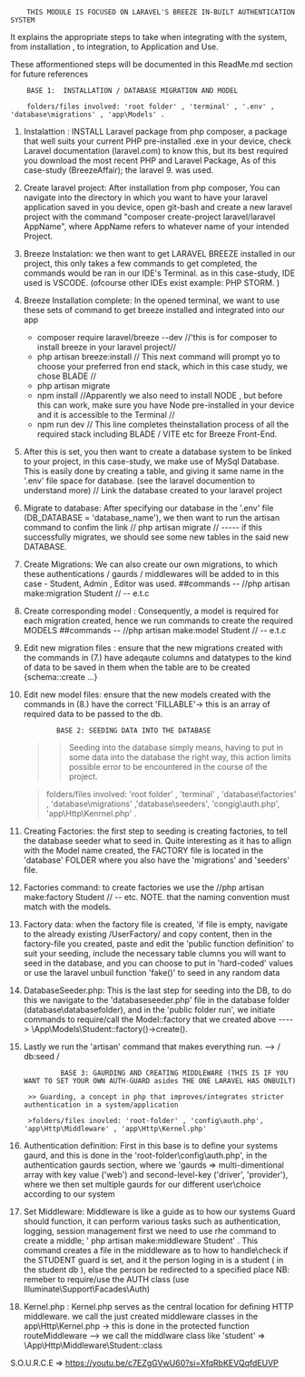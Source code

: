         THIS MODULE IS FOCUSED ON LARAVEL'S BREEZE IN-BUILT AUTHENTICATION SYSTEM

It explains the appropriate steps to take when integrating with the system, from installation , to integration, to Application and Use.

These afformentioned steps will be documented in this ReadMe.md section for future references


<!-- STEPS: -->
        BASE 1:  INSTALLATION / DATABASE MIGRATION AND MODEL

        folders/files involved: 'root folder' , 'terminal' , '.env' , 'database\migrations' , 'app\Models' .

1. Instalattion : INSTALL Laravel package from php composer, a package that well suits your current PHP pre-installed .exe in your device, check Laravel documentation (laravel.com) to know this, but its best required you download the most recent PHP and Laravel Package, 
As of this case-study (BreezeAffair); the laravel 9. was used.

2. Create laravel project:  After installation from php composer, You can navigate into the directory in which you want to have your laravel application saved in you device, open git-bash and create a new laravel project with the command "composer create-project laravel/laravel AppName", where AppName refers to whatever name of your intended Project.

3. Breeze Instalation: we then want to get LARAVEL BREEZE installed in our project, this only takes a few commands to get completed, the commands would be ran in our IDE's Terminal. as in this case-study, IDE used is VSCODE.  (ofcourse other IDEs exist example: PHP STORM. )

4. Breeze Installation complete: In the opened terminal, we want to use these sets of command to get breeze installed and integrated into our app
    - composer require laravel/breeze --dev     //'this is for composer to install breeze in your laravel project//
    - php artisan breeze:install              // This next command will prompt yo to choose your preferred fron end stack, which in this case study, we chose BLADE //
    - php artisan migrate 
    - npm install              //Apparently we also need to install NODE , but before this can work, make sure you have Node pre-installed in your device and it is accessible to the Terminal //
    - npm  run dev       // This line completes theinstallation process of all the required stack including BLADE / VITE etc for Breeze Front-End.

5. After this is set, you then want to create a database system to be linked to your project, in this case-study, we make use of MySql Database. This is easily done by creating a table, and giving it same name in the '.env' file space for database. (see the laravel documention to understand more)
// Link the database created to your laravel project

6. Migrate to database:  After specifying our database in the '.env' file (DB_DATABASE = 'database_name'), we then want to run the artisan command to confim the link   // php artisan migrate //  -----  if this successfully migrates, we should see some new tables in the said new DATABASE.

7. Create Migrations: We can also create our own migrations, to which these authentications / gaurds / middlewares will be added to
    in this case - Student, Admin , Editor was used.
    ##commands -- //php artisan make:migration Student // -- e.t.c

8. Create corresponding model :  Consequently, a model is required for each migration created, hence we run commands to create the required MODELS      ##commands -- //php artisan make:model Student // -- e.t.c

9. Edit new migration files : ensure that the new migrations created with the commands in (7.) have adeqaute columns and datatypes to the kind of data to be saved in them when the table are to be created {schema::create ...} 

10. Edit new model files: ensure that the new models created with the commands in (8.) have the correct 'FILLABLE'-> this is an array of required data to be passed to the db.



                BASE 2: SEEDING DATA INTO THE DATABASE

       >>  Seeding into the database simply means, having to put in some data into the database the right way, this action limits possible error to be encountered in the course of the project.

       > folders/files involved: 'root folder' , 'terminal' , 'database\factories' , 'database\migrations' ,'database\seeders',    'congig\auth.php', 'app\Http\Kenrnel.php' .


1. Creating Factories: the first step to seeding is creating factories, to tell the database seeder what to seed in. Quite interesting as it has to allign with the Model name created, the FACTORY file is located in the 'database' FOLDER where you also have the 'migrations' and 'seeders' file.

2. Factories command: to create factories we use the //php artisan make:factory Student //  -- etc. NOTE. that the naming convention must match with the models.

3. Factory data: when the factory file is created, 'if file is empty, navigate to the already existing /UserFactory/ and copy content, then in the factory-file you created, paste and edit the 'public function definition'  to suit your seeding, include the necessary table clumns you will want to seed in the database, and you can choose to put in 'hard-coded' values or use the laravel unbuil function 'fake()' to seed in any random data

4. DatabaseSeeder.php: This is the last step for seeding into the DB, to do this we navigate to the 'databaseseeder.php' file in the database folder (database\databasefolder), and in the 'public folder run', we initiate commands to require/call the Model::factory that we created above   ----> \App\Models\Student::factory()->create().

5. Lastly we run the 'artisan' command that makes everything run. --> / db:seed /



                BASE 3: GAURDING AND CREATING MIDDLEWARE (THIS IS IF YOU WANT TO SET YOUR OWN AUTH-GUARD asides THE ONE LARAVEL HAS ONBUILT)

        >> Guarding, a concept in php that improves/integrates stricter authentication in a system/application

        >folders/files inovled: 'root-folder' , 'config\auth.php', 'app\Http\Middleware' , 'app\Http\Kernel.php'

1. Authentication definition: First in this base is to define your systems gaurd, and this is done in the 'root-folder\config\auth.php', in the authentication gaurds section, where we 'gaurds => multi-dimentional array with key value ('web') and second-level-key ('driver', 'provider'), where we then set multiple gaurds for our different user\choice according to our system

2. Set Middleware: Middleware is like a guide as to how our systems Guard should function, it can perform various tasks such as authentication, logging, session management first we need to use rhe command to create a middle;  ' php artisan make:middleware Student' .
This command creates a file in the middleware as to how to handle\check if the STUDENT guard is set, and it the person loging in is a student ( in the student db ), else the person be  redirected to a specified place
NB: remeber to require/use the AUTH class (use Illuminate\Support\Facades\Auth)

4. Kernel.php :  Kernel.php serves as the central location for defining HTTP middleware. 
 we call the just created middleware classes in the app\Http\Kernel.php -> this is done in the protected function routeMiddleware --> we call the middlware class like 'student' => \App\Http\Middleware\Student::class




 S.O.U.R.C.E => https://youtu.be/c7EZgGVwU60?si=XfqRbKEVQqfdEUVP 











<!-- <p align="center"><a href="https://laravel.com" target="_blank"><img src="https://raw.githubusercontent.com/laravel/art/master/logo-lockup/5%20SVG/2%20CMYK/1%20Full%20Color/laravel-logolockup-cmyk-red.svg" width="400" alt="Laravel Logo"></a></p>

<p align="center">
<a href="https://github.com/laravel/framework/actions"><img src="https://github.com/laravel/framework/workflows/tests/badge.svg" alt="Build Status"></a>
<a href="https://packagist.org/packages/laravel/framework"><img src="https://img.shields.io/packagist/dt/laravel/framework" alt="Total Downloads"></a>
<a href="https://packagist.org/packages/laravel/framework"><img src="https://img.shields.io/packagist/v/laravel/framework" alt="Latest Stable Version"></a>
<a href="https://packagist.org/packages/laravel/framework"><img src="https://img.shields.io/packagist/l/laravel/framework" alt="License"></a>
</p>

## About Laravel

Laravel is a web application framework with expressive, elegant syntax. We believe development must be an enjoyable and creative experience to be truly fulfilling. Laravel takes the pain out of development by easing common tasks used in many web projects, such as:

- [Simple, fast routing engine](https://laravel.com/docs/routing).
- [Powerful dependency injection container](https://laravel.com/docs/container).
- Multiple back-ends for [session](https://laravel.com/docs/session) and [cache](https://laravel.com/docs/cache) storage.
- Expressive, intuitive [database ORM](https://laravel.com/docs/eloquent).
- Database agnostic [schema migrations](https://laravel.com/docs/migrations).
- [Robust background job processing](https://laravel.com/docs/queues).
- [Real-time event broadcasting](https://laravel.com/docs/broadcasting).

Laravel is accessible, powerful, and provides tools required for large, robust applications.

## Learning Laravel

Laravel has the most extensive and thorough [documentation](https://laravel.com/docs) and video tutorial library of all modern web application frameworks, making it a breeze to get started with the framework.

You may also try the [Laravel Bootcamp](https://bootcamp.laravel.com), where you will be guided through building a modern Laravel application from scratch.

If you don't feel like reading, [Laracasts](https://laracasts.com) can help. Laracasts contains over 2000 video tutorials on a range of topics including Laravel, modern PHP, unit testing, and JavaScript. Boost your skills by digging into our comprehensive video library.

## Laravel Sponsors

We would like to extend our thanks to the following sponsors for funding Laravel development. If you are interested in becoming a sponsor, please visit the Laravel [Patreon page](https://patreon.com/taylorotwell).

### Premium Partners

- **[Vehikl](https://vehikl.com/)**
- **[Tighten Co.](https://tighten.co)**
- **[Kirschbaum Development Group](https://kirschbaumdevelopment.com)**
- **[64 Robots](https://64robots.com)**
- **[Cubet Techno Labs](https://cubettech.com)**
- **[Cyber-Duck](https://cyber-duck.co.uk)**
- **[Many](https://www.many.co.uk)**
- **[Webdock, Fast VPS Hosting](https://www.webdock.io/en)**
- **[DevSquad](https://devsquad.com)**
- **[Curotec](https://www.curotec.com/services/technologies/laravel/)**
- **[OP.GG](https://op.gg)**
- **[WebReinvent](https://webreinvent.com/?utm_source=laravel&utm_medium=github&utm_campaign=patreon-sponsors)**
- **[Lendio](https://lendio.com)**

## Contributing

Thank you for considering contributing to the Laravel framework! The contribution guide can be found in the [Laravel documentation](https://laravel.com/docs/contributions).

## Code of Conduct

In order to ensure that the Laravel community is welcoming to all, please review and abide by the [Code of Conduct](https://laravel.com/docs/contributions#code-of-conduct).

## Security Vulnerabilities

If you discover a security vulnerability within Laravel, please send an e-mail to Taylor Otwell via [taylor@laravel.com](mailto:taylor@laravel.com). All security vulnerabilities will be promptly addressed.

## License

The Laravel framework is open-sourced software licensed under the [MIT license](https://opensource.org/licenses/MIT). -->
